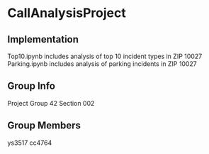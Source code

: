 # CallAnalysisProject
## Implementation
Top10.ipynb includes analysis of top 10 incident types in ZIP 10027
Parking.ipynb includes analysis of parking incidents in ZIP 10027

## Group Info
Project Group 42
Section 002

## Group Members
ys3517
cc4764